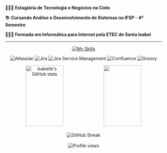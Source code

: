 👩🏻‍💻 **Estagiária de Tecnologia e Negócios na Cielo**

📚 **Cursando Análise e Desenvolvimento de Sistemas no IFSP - 4º Semestre**

👩🏻‍🎓 **Formada em Informática para Internet pela ETEC de Santa Isabel**

<hr>
<div align="center">

[![My Skills](https://skillicons.dev/icons?i=html,css,js,ts,cypress,py,flask,mysql,git,react,php,java,tailwind,postman,figma&theme=dark)](https://skillicons.dev)

![Atlassian](https://img.shields.io/badge/Atlassian-0052CC?style=for-the-badge&logo=atlassian&logoColor=white) ![Jira](https://img.shields.io/badge/Jira-0052CC?style=for-the-badge&logo=Jira&logoColor=white) ![Jira Service Management](https://img.shields.io/badge/Jira_Service_Management-0052CC?style=for-the-badge&logo=jira&logoColor=white) ![Confluence](https://img.shields.io/badge/Confluence-172B4D?style=for-the-badge&logo=Confluence&logoColor=white) ![Groovy](https://img.shields.io/badge/Groovy-4298B8?style=for-the-badge&logo=Apache%20Groovy&logoColor=white)

</div>

<div align="center">
  <img width="49%" height="195px" src="https://github-readme-stats.vercel.app/api?username=belleruivo&show_icons=true&count_private=true&hide_border=false&title_color=4A90E2&icon_color=4A90E2&text_color=c9d1d9&bg_color=0d1117&border_color=4A90E2" alt="Isabelle's GitHub stats" />
  <img width="49%" height="195px" src="https://github-readme-stats.vercel.app/api/top-langs/?username=belleruivo&layout=compact&hide_border=false&title_color=4A90E2&text_color=c9d1d9&bg_color=0d1117&border_color=4A90E2" />
</div>

<br>

<div align="center">
  <img src="https://github-readme-streak-stats.herokuapp.com?user=belleruivo&theme=dark&hide_border=false&stroke=4A90E2&ring=4A90E2&fire=4A90E2&currStreakLabel=4A90E2&border=4A90E2" alt="GitHub Streak" />
</div>

<br>

<div align="center">
  <img src="https://komarev.com/ghpvc/?username=belleruivo&color=4A90E2&style=flat-square&label=Visualizações+do+perfil" alt="Profile views" />
</div>
